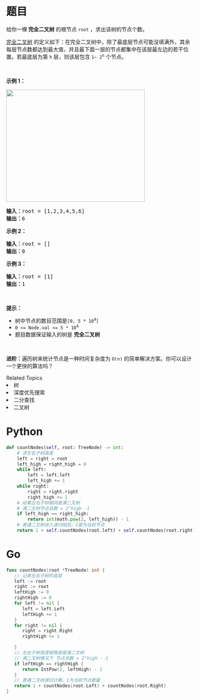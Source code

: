 # 题目
<p>给你一棵<strong> 完全二叉树</strong> 的根节点 <code>root</code> ，求出该树的节点个数。</p>

<p><a href="https://baike.baidu.com/item/%E5%AE%8C%E5%85%A8%E4%BA%8C%E5%8F%89%E6%A0%91/7773232?fr=aladdin">完全二叉树</a> 的定义如下：在完全二叉树中，除了最底层节点可能没填满外，其余每层节点数都达到最大值，并且最下面一层的节点都集中在该层最左边的若干位置。若最底层为第 <code>h</code> 层，则该层包含 <code>1~ 2<sup>h</sup></code> 个节点。</p>

<p> </p>

<p><strong>示例 1：</strong></p>
<img alt="" src="https://assets.leetcode.com/uploads/2021/01/14/complete.jpg" style="width: 372px; height: 302px;" />
<pre>
<strong>输入：</strong>root = [1,2,3,4,5,6]
<strong>输出：</strong>6
</pre>

<p><strong>示例 2：</strong></p>

<pre>
<strong>输入：</strong>root = []
<strong>输出：</strong>0
</pre>

<p><strong>示例 3：</strong></p>

<pre>
<strong>输入：</strong>root = [1]
<strong>输出：</strong>1
</pre>

<p> </p>

<p><strong>提示：</strong></p>

<ul>
	<li>树中节点的数目范围是<code>[0, 5 * 10<sup>4</sup>]</code></li>
	<li><code>0 <= Node.val <= 5 * 10<sup>4</sup></code></li>
	<li>题目数据保证输入的树是 <strong>完全二叉树</strong></li>
</ul>

<p> </p>

<p><strong>进阶：</strong>遍历树来统计节点是一种时间复杂度为 <code>O(n)</code> 的简单解决方案。你可以设计一个更快的算法吗？</p>
<div><div>Related Topics</div><div><li>树</li><li>深度优先搜索</li><li>二分查找</li><li>二叉树</li></div></div>

# Python

```python
def countNodes(self, root: TreeNode) -> int:
    # 求左右子树高度
    left = right = root
    left_high = right_high = 0
    while left:
        left = left.left
        left_high += 1
    while right:
        right = right.right
        right_high += 1
    # 如果左右子树相同是满二叉树
    # 满二叉树节点总数 = 2^high -1
    if left_high == right_high:
        return int(math.pow(2, left_high)) - 1
    # 普通二叉树进入递归相加，1是为当前节点
    return 1 + self.countNodes(root.left) + self.countNodes(root.right)
```

# Go

```go
func countNodes(root *TreeNode) int {
   // 记录左右子树的高度
   left := root
   right := root
   leftHigh := 0
   rightHigh := 0
   for left != nil {
      left = left.Left
      leftHigh += 1
   }
   for right != nil {
      right = right.Right
      rightHigh += 1

   }
   // 左右子树高度相等是是满二叉树
   // 满二叉树情况下 节点总数 = 2^high - 1
   if leftHigh == rightHigh {
      return IntPow(2, leftHigh) - 1
   }
   // 普通二叉树递归计算，1为当前节点数量
   return 1 + countNodes(root.Left) + countNodes(root.Right)
}
```